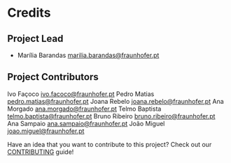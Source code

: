 # Credits

## Project Lead

- Marília Barandas <marilia.barandas@fraunhofer.pt>

## Project Contributors

<!-- ```shell
git shortlog -nse
``` -->

Ivo Façoco <ivo.facoco@fraunhofer.pt>
Pedro Matias <pedro.matias@fraunhofer.pt>
Joana Rebelo <joana.rebelo@fraunhofer.pt>
Ana Morgado <ana.morgado@fraunhofer.pt>
Telmo Baptista <telmo.baptista@fraunhofer.pt>
Bruno Ribeiro <bruno.ribeiro@fraunhofer.pt>
Ana Sampaio <ana.sampaio@fraunhofer.pt>
João Miguel <joao.miguel@fraunhofer.pt>

Have an idea that you want to contribute to this project? Check out our [CONTRIBUTING](docs/CONTRIBUTING.md) guide!
